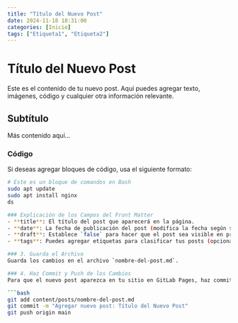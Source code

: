 ```yaml
---
title: "Título del Nuevo Post"
date: 2024-11-18 18:31:00
categories: [Inicio]
tags: ["Etiqueta1", "Etiqueta2"]
---
```


# Título del Nuevo Post

Este es el contenido de tu nuevo post. Aquí puedes agregar texto, imágenes, código y cualquier otra información relevante.

## Subtítulo

Más contenido aquí...

### Código

Si deseas agregar bloques de código, usa el siguiente formato:

```bash
# Este es un bloque de comandos en Bash
sudo apt update
sudo apt install nginx
ds

### Explicación de los Campos del Front Matter
- **title**: El título del post que aparecerá en la página.
- **date**: La fecha de publicación del post (modifica la fecha según sea necesario).
- **draft**: Establece `false` para hacer que el post sea visible en producción. Si está en `true`, solo se mostrará en el entorno de desarrollo.
- **tags**: Puedes agregar etiquetas para clasificar tus posts (opcional).

### 3. Guarda el Archivo
Guarda los cambios en el archivo `nombre-del-post.md`.

### 4. Haz Commit y Push de los Cambios
Para que el nuevo post aparezca en tu sitio en GitLab Pages, haz commit y push de los cambios:

```bash
git add content/posts/nombre-del-post.md
git commit -m "Agregar nuevo post: Título del Nuevo Post"
git push origin main